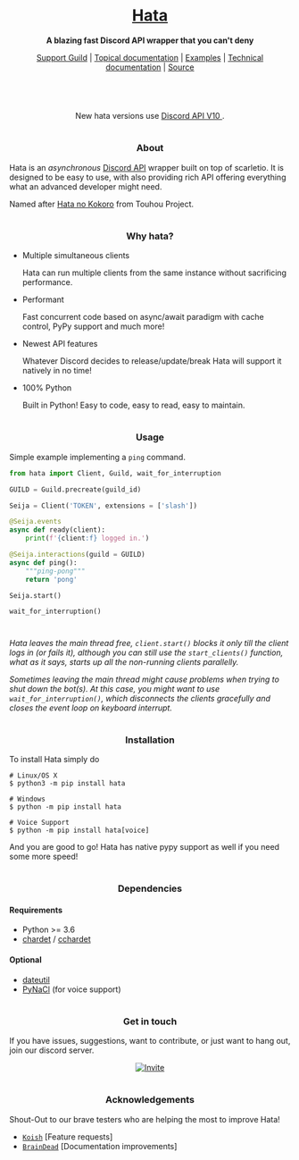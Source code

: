 <h1 align="center">
    <b>
        <a href="https://github.com/HuyaneMatsu/hata">
            Hata
        </a>
    </b>
</h1>

<p align="center">
    <b>
        A blazing fast Discord API wrapper that you can't deny
    </b>
</p>

<p align="center">
    <a href="https://discord.gg/3cH2r5d">Support Guild</a> |
    <a href="https://github.com/HuyaneMatsu/hata/tree/master/docs/topics">Topical documentation</a> |
    <a href="https://github.com/HuyaneMatsu/hata/tree/master/docs/examples">Examples</a> |
    <a href="https://www.astil.dev/project/hata/docs/hata">Technical documentation</a> |
    <a href="https://github.com/HuyaneMatsu/hata">Source</a>
</p>

<h1></h1>
<br>
<p align="center">
    New hata versions use
    <a href="https://github.com/discord/discord-api-docs/discussions/4510">
        Discord API V10
    </a>
    .
</p>

<h1></h1>

<h3 align="center">
    About
</h3>



Hata is an *asynchronous* [Discord API](https://discord.com/developers/docs/intro) wrapper built on top of scarletio.
It is designed to be easy to use, with also providing rich API offering everything what an advanced developer might
need.

Named after [Hata no Kokoro](https://en.touhouwiki.net/wiki/Hata_no_Kokoro) from Touhou Project.

<h1></h1>

<h3 align="center">
    Why hata?
</h3>

- Multiple simultaneous clients

    Hata can run multiple clients from the same instance without sacrificing performance.

- Performant
    
    Fast concurrent code based on async/await paradigm with cache control, PyPy support and much more!

- Newest API features
    
    Whatever Discord decides to release/update/break Hata will support it natively in no time!

- 100% Python

    Built in Python! Easy to code, easy to read, easy to maintain.

<h1></h1>

<h3 align="center">
    Usage
</h3>

Simple example implementing a `ping` command.

```py
from hata import Client, Guild, wait_for_interruption

GUILD = Guild.precreate(guild_id)

Seija = Client('TOKEN', extensions = ['slash'])

@Seija.events
async def ready(client):
    print(f'{client:f} logged in.')

@Seija.interactions(guild = GUILD)
async def ping():
    """ping-pong"""
    return 'pong'

Seija.start()

wait_for_interruption()
```

<h1></h1>

*Hata leaves the main thread free, `client.start()` blocks it only till the client logs in (or fails it), although you
can still use the `start_clients()` function, what as it says, starts up all the non-running clients parallelly.*

*Sometimes leaving the main thread might cause problems when trying to shut down the bot(s). At this case, you might
want to use `wait_for_interruption()`, which disconnects the clients gracefully and closes the event loop on keyboard
interrupt.*

<h1></h1>

<h3 align="center">
    Installation
</h3>

To install Hata simply do

```shell
# Linux/OS X
$ python3 -m pip install hata

# Windows
$ python -m pip install hata

# Voice Support
$ python -m pip install hata[voice]
```
And you are good to go! Hata has native pypy support as well if you need some more speed!

<h1></h1>

<h3 align="center">
    Dependencies
</h3>

#### Requirements

- Python >= 3.6
- [chardet](https://pypi.python.org/pypi/chardet) / [cchardet](https://pypi.org/project/cchardet/)

#### Optional

- [dateutil](https://pypi.org/project/python-dateutil/)
- [PyNaCl](https://pypi.org/project/PyNaCl/) (for voice support)

<h1></h1>

<h3 align="center">
    Get in touch
</h3>

If you have issues, suggestions, want to contribute, or just want to hang out, join our discord server.

<p align="center">
    <a href="https://discord.gg/3cH2r5d">
        <img
            alt="Invite"
            src="https://discordapp.com/api/v9/guilds/388267636661682178/widget.png?style=banner1"
        />
    </a>
</p>

<h1></h1>

<h3 align="center">
    Acknowledgements
</h3>

Shout-Out to our brave testers who are helping the most to improve Hata!

- [`Koish`](https://github.com/UnconsciousPebble) \[Feature requests\]
- [`BrainDead`](https://github.com/albertopoljak) \[Documentation improvements\]

